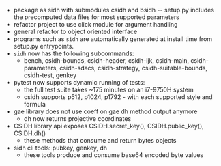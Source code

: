 - package as sidh with submodules csidh and bsidh
-- setup.py includes the precomputed data files for most supported parameters
- refactor project to use click module for argument handling
- general refactor to object oriented interface
- programs such as `sidh` are automatically generated at install time from
  setup.py entrypoints.
- `sidh` now has the following subcommands:
  - bench, csidh-bounds, csidh-header, csidh-ijk, csidh-main,
    csidh-parameters, csidh-sdacs, csidh-strategy, csidh-suitable-bounds,
    csidh-test, genkey
- pytest now supports dynamic running of tests:
  - the full test suite takes ~175 minutes on an i7-9750H system
  - csidh supports p512, p1024, p1792 - with each supported style and formula
- gae library does not use coeff on gae dh method output anymore
  - dh now returns projective coordinates
- CSIDH library api exposes CSIDH.secret_key(), CSIDH.public_key(), CSIDH.dh()
  - these methods that consume and return bytes objects
- sidh cli tools: pubkey, genkey, dh
  - these tools produce and consume base64 encoded byte values
